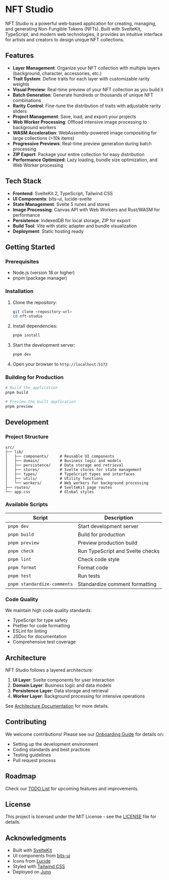 # NFT Studio

NFT Studio is a powerful web-based application for creating, managing, and generating Non-Fungible Tokens (NFTs). Built with SvelteKit, TypeScript, and modern web technologies, it provides an intuitive interface for artists and creators to design unique NFT collections.

## Features

- **Layer Management**: Organize your NFT collection with multiple layers (background, character, accessories, etc.)
- **Trait System**: Define traits for each layer with customizable rarity weights
- **Visual Preview**: Real-time preview of your NFT collection as you build it
- **Batch Generation**: Generate hundreds or thousands of unique NFT combinations
- **Rarity Control**: Fine-tune the distribution of traits with adjustable rarity sliders
- **Project Management**: Save, load, and export your projects
- **Web Worker Processing**: Offload intensive image processing to background workers
- **WASM Acceleration**: WebAssembly-powered image compositing for large collections (>10k items)
- **Progressive Previews**: Real-time preview generation during batch processing
- **ZIP Export**: Package your entire collection for easy distribution
- **Performance Optimized**: Lazy loading, bundle size optimization, and Web Worker processing

## Tech Stack

- **Frontend**: SvelteKit 2, TypeScript, Tailwind CSS
- **UI Components**: bits-ui, lucide-svelte
- **State Management**: Svelte 5 runes and stores
- **Image Processing**: Canvas API with Web Workers and Rust/WASM for performance
- **Persistence**: IndexedDB for local storage, ZIP for export
- **Build Tool**: Vite with static adapter and bundle visualization
- **Deployment**: Static hosting ready

## Getting Started

### Prerequisites

- Node.js (version 18 or higher)
- pnpm (package manager)

### Installation

1. Clone the repository:

   ```bash
   git clone <repository-url>
   cd nft-studio
   ```

2. Install dependencies:

   ```bash
   pnpm install
   ```

3. Start the development server:

   ```bash
   pnpm dev
   ```

4. Open your browser to `http://localhost:5173`

### Building for Production

```bash
# Build the application
pnpm build

# Preview the built application
pnpm preview
```

## Development

### Project Structure

```
src/
├── lib/
│   ├── components/     # Reusable UI components
│   ├── domain/         # Business logic and models
│   ├── persistence/    # Data storage and retrieval
│   ├── stores/         # Svelte stores for state management
│   ├── types/          # TypeScript types and interfaces
│   ├── utils/          # Utility functions
│   └── workers/        # Web workers for background processing
├── routes/             # SvelteKit page routes
└── app.css             # Global styles
```

### Available Scripts

| Script                      | Description                      |
| --------------------------- | -------------------------------- |
| `pnpm dev`                  | Start development server         |
| `pnpm build`                | Build for production             |
| `pnpm preview`              | Preview production build         |
| `pnpm check`                | Run TypeScript and Svelte checks |
| `pnpm lint`                 | Check code style                 |
| `pnpm format`               | Format code                      |
| `pnpm test`                 | Run tests                        |
| `pnpm standardize-comments` | Standardize comment formatting   |

### Code Quality

We maintain high code quality standards:

- TypeScript for type safety
- Prettier for code formatting
- ESLint for linting
- JSDoc for documentation
- Comprehensive test coverage

## Architecture

NFT Studio follows a layered architecture:

1. **UI Layer**: Svelte components for user interaction
2. **Domain Layer**: Business logic and data models
3. **Persistence Layer**: Data storage and retrieval
4. **Worker Layer**: Background processing for intensive operations

See [Architecture Documentation](docs/architecture-diagrams.md) for more details.

## Contributing

We welcome contributions! Please see our [Onboarding Guide](docs/onboarding.md) for details on:

- Setting up the development environment
- Coding standards and best practices
- Testing guidelines
- Pull request process

## Roadmap

Check our [TODO List](TODO.md) for upcoming features and improvements.

## License

This project is licensed under the MIT License - see the [LICENSE](LICENSE) file for details.

## Acknowledgments

- Built with [SvelteKit](https://kit.svelte.dev/)
- UI components from [bits-ui](https://www.bits-ui.com/)
- Icons from [Lucide](https://lucide.dev/)
- Styled with [Tailwind CSS](https://tailwindcss.com/)
- Deployed on [Juno](https://juno.build/)
